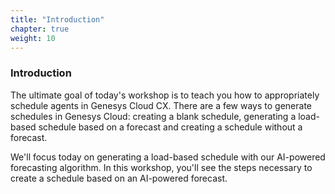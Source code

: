 ```yaml
---
title: "Introduction"
chapter: true
weight: 10
---
```


### Introduction 
The ultimate goal of today's workshop is to teach you how to appropriately schedule agents in Genesys Cloud CX. There are a few ways to generate schedules in Genesys Cloud: creating a blank schedule, generating a load-based schedule based on a forecast and creating a schedule without a forecast. 

We'll focus today on generating a load-based schedule with our AI-powered forecasting algorithm. In this workshop, you'll see the steps necessary to create a schedule based on an AI-powered forecast. 



